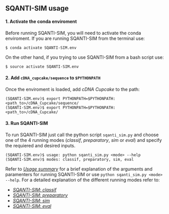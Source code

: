 ## SQANTI-SIM usage

#### 1. Activate the conda enviroment

Before running SQANTI-SIM, you will need to activate the conda enviroment. If you are running SQANTI-SIM from the terminal use:

```
$ conda activate SQANTI-SIM.env 
```

On the other hand, if you trying to use SQANTI-SIM from a bash script use:

```
$ source activate SQANTI-SIM.env 
```

#### 2. Add `cDNA_cupcake/sequence` to `$PYTHONPATH`

Once the enviroment is loaded, add *cDNA Cupcake* to the path:

```
(SQANTI-SIM.env)$ export PYTHONPATH=$PYTHONPATH:<path_to>/cDNA_Cupcake/sequence/
(SQANTI-SIM.env)$ export PYTHONPATH=$PYTHONPATH:<path_to>/cDNA_Cupcake/
```

#### 3. Run SQANTI-SIM

To run SQANTI-SIM just call the python script `sqanti_sim.py` and choose one of the 4 running modes (*classif*, *preparatory*, *sim* or *eval*) and specify the requiered and desired inputs. 

```
(SQANTI-SIM.env)$ usage: python sqanti_sim.py <mode> --help
(SQANTI-SIM.env)$ modes: classif, preparatory, sim, eval
```

Refer to [*Usage summary*](https://github.com/jorgemt98/SQANTI-SIM/blob/main/docs/wiki3.md) for a brief explanation of the arguments and paramenters for running SQANTI-SIM or use `python sqanti_sim.py <mode> --help`. For a detailed explanation of the different running modes refer to:
- [*SQANTI-SIM: classif*](https://github.com/jorgemt98/SQANTI-SIM/blob/main/docs/wiki5.md)
- [*SQANTI-SIM: preparatory*]()
- [*SQANTI-SIM: sim*]()
- [*SQANTI-SIM: eval*]()

